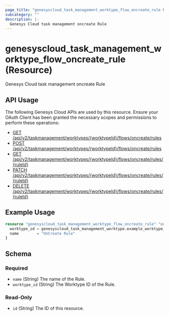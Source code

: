 ```yaml
---
page_title: "genesyscloud_task_management_worktype_flow_oncreate_rule Resource - terraform-provider-genesyscloud"
subcategory: ""
description: |-
  Genesys Cloud task management oncreate Rule
---
```

# genesyscloud_task_management_worktype_flow_oncreate_rule (Resource)

Genesys Cloud task management oncreate Rule

## API Usage
The following Genesys Cloud APIs are used by this resource. Ensure your OAuth Client has been granted the necessary scopes and permissions to perform these operations:

* [GET /api/v2/taskmanagement/worktypes/{worktypeId}/flows/oncreate/rules](https://developer.genesys.cloud/devapps/api-explorer#get-api-v2-taskmanagement-worktypes--worktypeId--flows-oncreate-rules)
* [POST /api/v2/taskmanagement/worktypes/{worktypeId}/flows/oncreate/rules](https://developer.genesys.cloud/devapps/api-explorer#post-api-v2-taskmanagement-worktypes--worktypeId--flows-oncreate-rules)
* [GET /api/v2/taskmanagement/worktypes/{worktypeId}/flows/oncreate/rules/{ruleId}](https://developer.genesys.cloud/devapps/api-explorer#get-api-v2-taskmanagement-worktypes--worktypeId--flows-oncreate-rules--ruleId-)
* [PATCH /api/v2/taskmanagement/worktypes/{worktypeId}/flows/oncreate/rules/{ruleId}](https://developer.genesys.cloud/devapps/api-explorer#patch-api-v2-taskmanagement-worktypes--worktypeId--flows-oncreate-rules--ruleId-)
* [DELETE /api/v2/taskmanagement/worktypes/{worktypeId}/flows/oncreate/rules/{ruleId}](https://developer.genesys.cloud/devapps/api-explorer#delete-api-v2-taskmanagement-worktypes--worktypeId--flows-oncreate-rules--ruleId-)



## Example Usage

```terraform
resource "genesyscloud_task_management_worktype_flow_oncreate_rule" "oncreate_rule" {
  worktype_id = genesyscloud_task_management_worktype.example_worktype_without_assignment.id
  name        = "OnCreate Rule"
}
```

<!-- schema generated by tfplugindocs -->
## Schema

### Required

- `name` (String) The name of the Rule.
- `worktype_id` (String) The Worktype ID of the Rule.

### Read-Only

- `id` (String) The ID of this resource.

